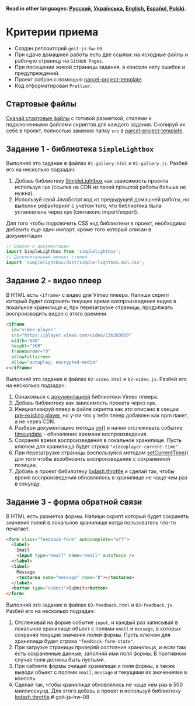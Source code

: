 **Read in other languages: [Русский](README.md), [Українська](README.ua.md),
[English](README.en.md), [Español](README.es.md), [Polski](README.pl.md).**

# Критерии приема

- Создан репозиторий `goit-js-hw-08`.
- При сдаче домашней работы есть две ссылки: на исходные файлы и рабочую
  страницу на `GitHub Pages`.
- При посещении живой страницы задания, в консоли нету ошибок и предупреждений.
- Проект собран с помощью
  [parcel-project-template](https://github.com/goitacademy/parcel-project-template).
- Код отформатирован `Prettier`.

## Стартовые файлы

[Скачай стартовые файлы](https://downgit.github.io/#/home?url=https://github.com/goitacademy/javascript-homework/tree/main/v2/08/src)
с готовой разметкой, стилями и подключенными файлами скриптов для каждого
задания. Скопируй их себе в проект, полностью заменив папку `src` в
[parcel-project-template](https://github.com/goitacademy/parcel-project-template).

## Задание 1 - библиотека `SimpleLightbox`

Выполняй это задание в файлах `01-gallery.html` и `01-gallery.js`. Разбей его на
несколько подзадач:

1. Добавь библиотеку [SimpleLightbox](https://simplelightbox.com/) как
   зависимость проекта используя `npm` (ссылка на CDN из твоей прошлой работы
   больше не нужна).
2. Используй свой JavaScript код из предыдущей домашней работы, но выполни
   рефакторинг с учетом того, что библиотека была установлена через `npm`
   (синтаксис import/export).

Для того чтобы подключить CSS код библиотеки в проект, необходимо добавить еще
один импорт, кроме того который описан в документации.

```js
// Описан в документации
import SimpleLightbox from 'simplelightbox';
// Дополнительный импорт стилей
import 'simplelightbox/dist/simple-lightbox.min.css';
```

## Задание 2 - видео плеер

В HTML есть `<iframe>` с видео для Vimeo плеера. Напиши скрипт который будет
сохранять текущее время воспроизведения видео в локальное хранилище и, при
перезагрузке страницы, продолжать воспроизводить видео с этого времени.

```html
<iframe
  id="vimeo-player"
  src="https://player.vimeo.com/video/236203659"
  width="640"
  height="360"
  frameborder="0"
  allowfullscreen
  allow="autoplay; encrypted-media"
></iframe>
```

Выполняй это задание в файлах `02-video.html` и `02-video.js`. Разбей его на
несколько подзадач:

1. Ознакомься с
   [документацией](https://github.com/vimeo/player.js/#vimeo-player-api)
   библиотеки Vimeo плеера.
2. Добавь библиотеку как зависимость проекта через `npm`.
3. Инициализируй плеер в файле скрипта как это описано в секции
   [pre-existing player](https://github.com/vimeo/player.js/#pre-existing-player),
   но учти что у тебя плеер добавлен как npm пакет, а не через CDN.
4. Разбери документацию метода
   [on()](https://github.com/vimeo/player.js/#onevent-string-callback-function-void)
   и начни отслеживать событие
   [timeupdate](https://github.com/vimeo/player.js/#events) - обновление времени
   воспроизведения.
5. Сохраняй время воспроизведения в локальное хранилище. Пусть ключом для
   хранилища будет строка `"videoplayer-current-time"`.
6. При перезагрузке страницы воспользуйся методом
   [setCurrentTime()](https://github.com/vimeo/player.js/#setcurrenttimeseconds-number-promisenumber-rangeerrorerror)
   для того чтобы возобновить воспроизведение с сохраненной позиции.
7. Добавь в проект бибилотеку
   [lodash.throttle](https://www.npmjs.com/package/lodash.throttle) и сделай
   так, чтобы время воспроизведения обновлялось в хранилище не чаще чем раз в
   секунду.

## Задание 3 - форма обратной связи

В HTML есть разметка формы. Напиши скрипт который будет сохранять значения полей
в локальное хранилище когда пользователь что-то печатает.

```html
<form class="feedback-form" autocomplete="off">
  <label>
    Email
    <input type="email" name="email" autofocus />
  </label>
  <label>
    Message
    <textarea name="message" rows="8"></textarea>
  </label>
  <button type="submit">Submit</button>
</form>
```

Выполняй это задание в файлах `03-feedback.html` и `03-feedback.js`. Разбей его
на несколько подзадач:

1. Отслеживай на форме событие `input`, и каждый раз записывай в локальное
   хранилище объект с полями `email` и `message`, в которых сохраняй текущие
   значения полей формы. Пусть ключом для хранилища будет строка
   `"feedback-form-state"`.
2. При загрузке страницы проверяй состояние хранилища, и если там есть
   сохраненные данные, заполняй ими поля формы. В противном случае поля должны
   быть пустыми.
3. При сабмите формы очищай хранилище и поля формы, а также выводи объект с
   полями `email`, `message` и текущими их значениями в консоль.
4. Сделай так, чтобы хранилище обновлялось не чаще чем раз в 500 миллисекунд.
   Для этого добавь в проект и используй библиотеку
   [lodash.throttle](https://www.npmjs.com/package/lodash.throttle).# goit-js-hw-08
